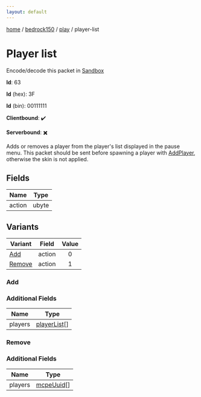 ```yaml
---
layout: default
---
```


[home](/)  /  [bedrock150](/protocol/bedrock150)  /  [play](/protocol/bedrock150/play)  /  player-list

# Player list

Encode/decode this packet in [Sandbox](../../../sandbox/bedrock150#play.player_list)

**Id**: 63

**Id** (hex): 3F

**Id** (bin): 00111111

**Clientbound**: ✔️

**Serverbound**: ✖️

Adds or removes a player from the player's list displayed in the pause menu. This packet should be sent before spawning a player with [AddPlayer](#play_add-player), otherwise the skin is not applied.

## Fields

Name | Type
---|---
action | ubyte

## Variants

Variant | Field | Value
---|---|:---:
[Add](#add) | action | 0
[Remove](#remove) | action | 1

### Add

### Additional Fields

Name | Type
---|---
players | [playerList](/protocol/bedrock150/types/player-list)[]

### Remove

### Additional Fields

Name | Type
---|---
players | [mcpeUuid](/protocol/bedrock150/types/mcpe-uuid)[]

